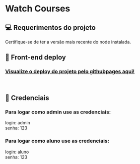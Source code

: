 # Watch Courses

## 💻 Requerimentos do projeto

Certifique-se de ter a versão mais recente do node instalada.
<br>

## 🚀 Front-end deploy

### <a href="https://pedroararipe.github.io/watch-courses-challenge/" alt="deploy github pages" target="_blank" rel="noopener noreferrer">Visualize o deploy do projeto pelo githubpages aqui!</a>
<br>

## 🌻 Credenciais
### Para logar como admin use as credenciais: 
login: admin<br>
senha: 123

### Para logar como aluno use as credenciais: 
login: aluno<br>
senha: 123

